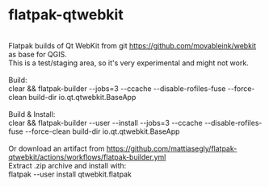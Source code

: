 # flatpak-qtwebkit
<BR>Flatpak builds of Qt WebKit from git https://github.com/movableink/webkit as base for QGIS.
<BR>This is a test/staging area, so it's very experimental and might not work.
<BR>
<BR>Build:
<BR>clear && flatpak-builder --jobs=3 --ccache --disable-rofiles-fuse --force-clean build-dir io.qt.qtwebkit.BaseApp
<BR>
<BR>Build & Install:
<BR>clear && flatpak-builder --user --install --jobs=3 --ccache --disable-rofiles-fuse --force-clean build-dir io.qt.qtwebkit.BaseApp
<BR>
<BR>Or download an artifact from https://github.com/mattiasegly/flatpak-qtwebkit/actions/workflows/flatpak-builder.yml
<BR>Extract .zip archive and install with:
<BR>flatpak --user install qtwebkit.flatpak
